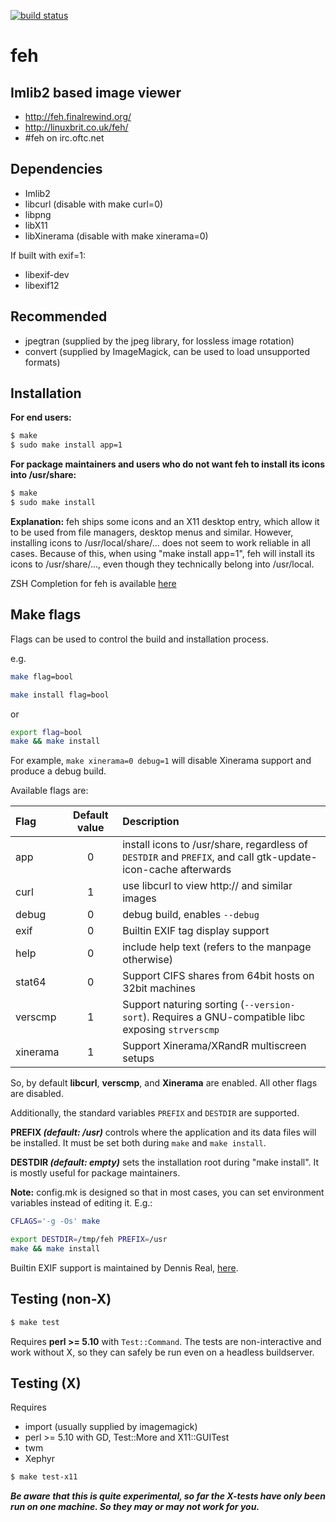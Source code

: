 [![build status](https://travis-ci.org/derf/feh.svg?branch=master)](https://travis-ci.org/derf/feh)

# feh
Imlib2 based image viewer
---

 * http://feh.finalrewind.org/
 * http://linuxbrit.co.uk/feh/
 * #feh on irc.oftc.net

Dependencies
---

 * Imlib2
 * libcurl (disable with make curl=0)
 * libpng
 * libX11
 * libXinerama (disable with make xinerama=0)

If built with exif=1:

 * libexif-dev
 * libexif12

Recommended
---

 * jpegtran  (supplied by the jpeg library, for lossless image rotation)
 * convert  (supplied by ImageMagick, can be used to load unsupported formats)

Installation
---

**For end users:**
```bash
$ make
$ sudo make install app=1
```

**For package maintainers and users who do not want feh to install its
icons into /usr/share:**
```bash
$ make
$ sudo make install
```

**Explanation:** feh ships some icons and an X11 desktop entry, which allow it to
be used from file managers, desktop menus and similar. However, installing
icons to /usr/local/share/... does not seem to work reliable in all cases.
Because of this, when using "make install app=1", feh will install its icons
to /usr/share/..., even though they technically belong into /usr/local.


ZSH Completion for feh is available [here](http://git.finalrewind.org/zsh/plain/etc/completions/_feh)

Make flags
----------

Flags can be used to control the build and installation process.

e.g.

```bash
make flag=bool
```
```bash
make install flag=bool
```
or
```bash
export flag=bool
make && make install
```

For example, `make xinerama=0 debug=1` will disable Xinerama support and produce a debug build.

Available flags are:

| Flag | Default value | Description |
| :--- | :---: | :--- |
| app  | 0 | install icons to /usr/share, regardless of `DESTDIR` and `PREFIX`, and call gtk-update-icon-cache afterwards |
| curl | 1 | use libcurl to view http:// and similar images |
| debug | 0 | debug build, enables `--debug` |
| exif | 0 | Builtin EXIF tag display support |
| help | 0 | include help text (refers to the manpage otherwise) |
| stat64 | 0 | Support CIFS shares from 64bit hosts on 32bit machines |
| verscmp | 1 | Support naturing sorting (`--version-sort`). Requires a GNU-compatible libc exposing `strverscmp` |
| xinerama | 1 | Support Xinerama/XRandR multiscreen setups |

So, by default **libcurl**, **verscmp**, and **Xinerama** are enabled.
All other flags are disabled.

Additionally, the standard variables `PREFIX` and `DESTDIR` are supported.

**PREFIX _(default: /usr)_** controls where the application and its data files
will be installed. It must be set both during `make` and `make install`.

**DESTDIR _(default: empty)_** sets the installation root during "make install". It
is mostly useful for package maintainers.

**Note:** config.mk is designed so that in most cases, you can set environment
variables instead of editing it. E.g.:

```bash
CFLAGS='-g -Os' make
```
```bash
export DESTDIR=/tmp/feh PREFIX=/usr
make && make install
```

Builtin EXIF support is maintained by Dennis Real, [here](https://github.com/reald/feh).


Testing (non-X)
---------------
```bash
$ make test
```

Requires **perl >= 5.10** with `Test::Command`. The tests are non-interactive and
work without X, so they can safely be run even on a headless buildserver.


Testing (X)
-----------

Requires
 * import (usually supplied by imagemagick)
 * perl >= 5.10 with GD, Test::More and X11::GUITest
 * twm
 * Xephyr

```bash
$ make test-x11
```

**_Be aware that this is quite experimental, so far the X-tests have only been
run on one machine. So they may or may not work for you._**
